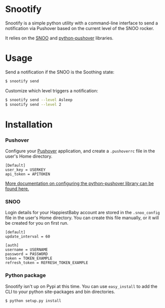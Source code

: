 # Snootify

Snootify is a simple python utility with a command-line interface to send a notification via Pushover based on the current level of the SNOO rocker. 

It relies on the [SNOO](https://github.com/maebert/snoo) and [python-pushover](https://github.com/Thibauth/python-pushover) libraries. 

# Usage

Send a notification if the SNOO is the Soothing state:
```sh
$ snootify send
```

Customize which level triggers a notification:
```sh
$ snootify send --level Asleep
$ snootify send --level 2
```

# Installation

### Pushover

Configure your [Pushover](https://pushover.net/api) application, and create a `.pushoverrc` file in the user's Home directory.

```
[Default]
user_key = USERKEY
api_token = APITOKEN
```

[More documentation on configuring the python-pushover library can be found here.](https://github.com/Thibauth/python-pushover#configuration)

### SNOO

Login details for your HappiestBaby account are stored in the `.snoo_config` file in the user's Home directory. You can create this file manually, or it will be created for you on first run.

```
[default]
update_interval = 60

[auth]
username = USERNAME
password = PASSWORD
token = TOKEN_EXAMPLE
refresh_token = REFRESH_TOKEN_EXAMPLE
```

### Python package

Snootify isn't up on Pypi at this time. You can use `easy_install` to add the CLI to your python site-packages and bin directories.

```sh
$ python setup.py install
```
